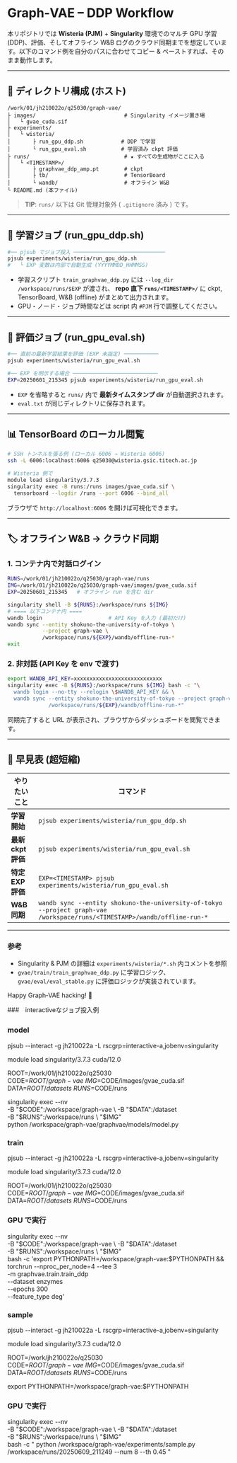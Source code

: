 # Graph‑VAE – DDP Workflow

本リポジトリでは **Wisteria (PJM)** + **Singularity** 環境でのマルチ GPU 学習 (DDP)、評価、そしてオフライン W\&B ログのクラウド同期までを想定しています。以下のコマンド例を自分のパスに合わせてコピー & ペーストすれば、そのまま動作します。

---

## 📂 ディレクトリ構成 (ホスト)

```
/work/01/jh210022o/q25030/graph-vae/
├ images/                            # Singularity イメージ置き場
│   └ gvae_cuda.sif
├ experiments/
│   └ wisteria/
│       ├ run_gpu_ddp.sh            # DDP で学習
│       └ run_gpu_eval.sh           # 学習済み ckpt 評価
├ runs/                              # ★ すべての生成物がここに入る
│   └ <TIMESTAMP>/
│       ├ graphvae_ddp_amp.pt        # ckpt
│       ├ tb/                        # TensorBoard
│       └ wandb/                     # オフライン W&B
└ README.md (本ファイル)
```

> **TIP**: `runs/` 以下は Git 管理対象外 ( `.gitignore` 済み ) です。

---

## 🚀 学習ジョブ (run\_gpu\_ddp.sh)

```bash
#── pjsub でジョブ投入 ─────────────────────────────
pjsub experiments/wisteria/run_gpu_ddp.sh
#   └ EXP 変数は内部で自動生成 (YYYYMMDD_HHMMSS)
```

* 学習スクリプト `train_graphvae_ddp.py` には `--log_dir /workspace/runs/$EXP` が渡され、
  **repo 直下 `runs/<TIMESTAMP>/`** に ckpt, TensorBoard, W\&B (offline) がまとめて出力されます。
* GPU・ノード・ジョブ時間などは script 内 `#PJM` 行で調整してください。

---

## 🧪 評価ジョブ (run\_gpu\_eval.sh)

```bash
#── 直前の最新学習結果を評価 (EXP 未指定) ───────────
pjsub experiments/wisteria/run_gpu_eval.sh

#── EXP を明示する場合 ───────────────────────────
EXP=20250601_215345 pjsub experiments/wisteria/run_gpu_eval.sh
```

* `EXP` を省略すると `runs/` 内で **最新タイムスタンプ dir** が自動選択されます。
* `eval.txt` が同じディレクトリに保存されます。

---

## 📊 TensorBoard のローカル閲覧

```bash
# SSH トンネルを張る例 (ローカル 6006 → Wisteria 6006)
ssh -L 6006:localhost:6006 q25030@wisteria.gsic.titech.ac.jp

# Wisteria 側で
module load singularity/3.7.3
singularity exec -B runs:/runs images/gvae_cuda.sif \
  tensorboard --logdir /runs --port 6006 --bind_all
```

ブラウザで `http://localhost:6006` を開けば可視化できます。

---

## 🏷️ オフライン W\&B → クラウド同期

### 1. コンテナ内で対話ログイン

```bash
RUNS=/work/01/jh210022o/q25030/graph-vae/runs
IMG=/work/01/jh210022o/q25030/graph-vae/images/gvae_cuda.sif
EXP=20250601_215345   # オフライン run を含む dir

singularity shell -B ${RUNS}:/workspace/runs ${IMG}
# ==== 以下コンテナ内 ====
wandb login                     # API Key を入力 (最初だけ)
wandb sync --entity shokuno-the-university-of-tokyo \
           --project graph-vae \
           /workspace/runs/${EXP}/wandb/offline-run-*
exit
```

### 2. 非対話 (API Key を env で渡す)

```bash
export WANDB_API_KEY=xxxxxxxxxxxxxxxxxxxxxxxxxxxx
singularity exec -B ${RUNS}:/workspace/runs ${IMG} bash -c "\
  wandb login --no-tty --relogin \$WANDB_API_KEY && \
  wandb sync --entity shokuno-the-university-of-tokyo --project graph-vae \
             /workspace/runs/${EXP}/wandb/offline-run-*"
```

同期完了すると URL が表示され、ブラウザからダッシュボードを閲覧できます。

---

## 🔖 早見表 (超短縮)

| やりたいこと         | コマンド                                                                                                                      |
| -------------- | ------------------------------------------------------------------------------------------------------------------------- |
| **学習開始**       | `pjsub experiments/wisteria/run_gpu_ddp.sh`                                                                               |
| **最新 ckpt 評価** | `pjsub experiments/wisteria/run_gpu_eval.sh`                                                                              |
| **特定 EXP 評価**  | `EXP=<TIMESTAMP> pjsub experiments/wisteria/run_gpu_eval.sh`                                                              |
| **W\&B 同期**    | `wandb sync --entity shokuno-the-university-of-tokyo --project graph-vae /workspace/runs/<TIMESTAMP>/wandb/offline-run-*` |

---

### 参考

* Singularity & PJM の詳細は `experiments/wisteria/*.sh` 内コメントを参照
* `gvae/train/train_graphvae_ddp.py` に学習ロジック、`gvae/eval/eval_stable.py` に評価ロジックが実装されています。

Happy Graph‑VAE hacking! 🚀

###　interactiveなジョブ投入例

### model　 

pjsub --interact -g jh210022a -L rscgrp=interactive-a,jobenv=singularity

module load singularity/3.7.3 cuda/12.0 

ROOT=/work/01/jh210022o/q25030 \
CODE=$ROOT/graph-vae \
IMG=$CODE/images/gvae_cuda.sif \
DATA=$ROOT/datasets \
RUNS=$CODE/runs


singularity exec --nv \
  -B "$CODE":/workspace/graph-vae \
  -B "$DATA":/dataset \
  -B "$RUNS":/workspace/runs \
  "$IMG" \
  python /workspace/graph-vae/graphvae/models/model.py

### train

pjsub --interact -g jh210022a -L rscgrp=interactive-a,jobenv=singularity

module load singularity/3.7.3 cuda/12.0 

ROOT=/work/01/jh210022o/q25030 \
CODE=$ROOT/graph-vae \
IMG=$CODE/images/gvae_cuda.sif \
DATA=$ROOT/datasets \
RUNS=$CODE/runs

### GPU で実行
singularity exec --nv \
  -B "$CODE":/workspace/graph-vae \
  -B "$DATA":/dataset \
  -B "$RUNS":/workspace/runs \
  "$IMG" \
  bash -c 'export PYTHONPATH=/workspace/graph-vae:$PYTHONPATH && \
           torchrun --nproc_per_node=4 --tee 3\
                    -m graphvae.train.train_ddp \
                    --dataset enzymes \
                    --epochs 300 \
                    --feature_type deg'

  ### sample
pjsub --interact -g jh210022a -L rscgrp=interactive-a,jobenv=singularity

module load singularity/3.7.3 cuda/12.0 

ROOT=/work/jh210022o/q25030 \
CODE=$ROOT/graph-vae \
IMG=$CODE/images/gvae_cuda.sif \
DATA=$ROOT/datasets \
RUNS=$CODE/runs  

export PYTHONPATH=/workspace/graph-vae:$PYTHONPATH

  ### GPU で実行
singularity exec --nv \
  -B "$CODE":/workspace/graph-vae \
  -B "$DATA":/dataset \
  -B "$RUNS":/workspace/runs \
  "$IMG" \
  bash -c "
    python /workspace/graph-vae/experiments/sample.py /workspace/runs/20250609_211249 --num 8 --th 0.45
  "
